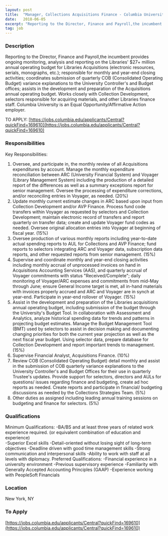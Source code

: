 ```yaml
---
layout: post
title:  "Manager, Collections Acquisitions Finance - Columbia University Libraries"
date:   2018-06-05
excerpt: "Reporting to the Director, Finance and Payroll,the incumbent provides ongoing monitoring, analysis and reporting on the Libraries' $27+ million annual operating budget for Libraries Acquisitions (electronic resources, serials, monographs, etc.); responsible for monthly and year-end closing activities; coordinates submission of quarterly COB (Consolidated Operating Budget) variance explanations to the University..."
tag: job
---
```


### Description   

Reporting to the Director, Finance and Payroll,the incumbent provides ongoing monitoring, analysis and reporting on the Libraries' $27+ million annual operating budget for Libraries Acquisitions (electronic resources, serials, monographs, etc.); responsible for monthly and year-end closing activities; coordinates submission of quarterly COB (Consolidated Operating Budget) variance explanations to the University Controller's and Budget offices; assists in the development and preparation of the Acquisitions annual operating budget. Works closely with Collection Development, selectors responsible for acquiring materials, and other Libraries finance staff. 
Columbia University is an Equal Opportunity/Affirmative Action employer.  

TO APPLY: [https://jobs.columbia.edu/applicants/Central?quickFind=169610](https://jobs.columbia.edu/applicants/Central?quickFind=169610)


### Responsibilities   

Key Responsibilities: 
1.	Oversee, and participate in, the monthly review of all Acquisitions expenditures by account. Manage the monthly expenditure reconciliation between ARC (University Financial System) and Voyager (Library Management System) including the production of a detailed report of the differences as well as a summary exceptions report for senior management. Oversee the processing of expenditure corrections, and/or reconciling entries in Voyager, as needed. (20%) 
2.	Update monthly current estimate changes in ARC based upon input from Collection Development and/or AVP Finance. Process fund code transfers within Voyager as requested by selectors and Collection Development; maintain electronic record of transfers and report quarterly on transfer data; create and update Voyager fund codes as needed. Oversee original allocation entries into Voyager at beginning of fiscal year. (15%) 
3.	Oversee production of various monthly reports including year-to-date actual spending reports to AUL for Collections and AVP Finance; fund reports to selectors integrating ARC and Voyager data, subscription data reports, and other requested reports from senior management. (15%)	
4.	Supervise and coordinate monthly and year-end closing activities including monthly accrual of unprocessed invoices on hand in Acquisitions Accounting Services (AAS), and quarterly accrual of Voyager commitments with status "Received/Complete"; daily monitoring of Voyager/ARC expenses and commitments from mid-May through June; ensure General Income target is met, all in-hand materials with invoices properly accrued and ARC and Voyager are in synch at year-end. Participate in year-end rollover of Voyager. (15%) 
5.	Assist in the development and preparation of the Libraries acquisitions annual operating budget, including submission of the budget through the University's Budget Tool. In collaboration with Assessment and Analytics, analyze historical spending data for trends and patterns in projecting budget estimates. Manage the Budget Management Tool (BMT) used by selectors to assist in decision making and documenting changing priorities for both the current year projection as well as the next fiscal year budget. Using selector data, prepare database for Collection Development and report important trends to management. (15%) 
6.	Supervise Financial Analyst, Acquisitions Finance. (10%)	
7.	Review COB (Consolidated Operating Budget) detail monthly and assist in the submission of COB quarterly variance explanations to the University Controller's and Budget Offices for their use in quarterly Trustee's updates. Provide support for selectors, directors and AULs for questions/ issues regarding finance and budgeting, create ad hoc reports as needed. Create reports and participate in financial/ budgeting discussions as needed by the Collections Strategies Team. (5%) 
8.	Other duties as assigned including leading annual training sessions on budgeting and finance for selectors. (5%) 


### Qualifications   

Minimum Qualifications:
-BA/BS and at least three years of related work experience required. 
(or equivalent combination of education and experience)  
-Superior Excel skills 
-Detail-oriented without losing sight of long-term objectives 
-Deadline driven with good time management skills 
-Strong communication and interpersonal skills 
-Ability to work with staff at all levels with diplomacy.
Preferred Qualifications:
-Financial experience in a university environment 
-Previous supervisory experience 
-Familiarity with Generally Accepted Accounting Principles (GAAP) 
-Experience working with PeopleSoft Financials  




### Location   

New York, NY




### To Apply   

[https://jobs.columbia.edu/applicants/Central?quickFind=169610](https://jobs.columbia.edu/applicants/Central?quickFind=169610)





